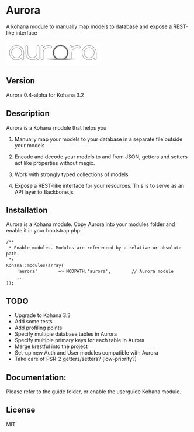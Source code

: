 Aurora
======

A kohana module to manually map models to database and expose a REST-like interface

![Aurora](aurora.png?raw=true)

Version
--------
Aurora 0.4-alpha for Kohana 3.2


Description
------------
Aurora is a Kohana module that helps you

1.  Manually map your models to your database in a separate file outside your models

2.  Encode and decode your models to and from JSON, getters and setters act like
	properties without magic.

3.  Work with strongly typed collections of models

4.  Expose a REST-like interface for your resources. This is to serve as an API layer
	to Backbone.js

Installation
------------

Aurora is a Kohana module. Copy Aurora into your modules folder and enable it
in your bootstrap.php:

	/**
	 * Enable modules. Modules are referenced by a relative or absolute path.
	 */
	Kohana::modules(array(
		'aurora'		=> MODPATH.'aurora',		// Aurora module
		...
	));


TODO
-----
  - Upgrade to Kohana 3.3
  - Add some tests
  - Add profiling points
  - Specify multiple database tables in Aurora
  - Specify multiple primary keys for each table in Aurora
  - Merge krestful into the project
  - Set-up new Auth and User modules compatible with Aurora
  - Take care of PSR-2 getters/setters? (low-priority?)

Documentation:
---------------
Please refer to the guide folder, or enable the userguide Kohana module.


License
--------
MIT
